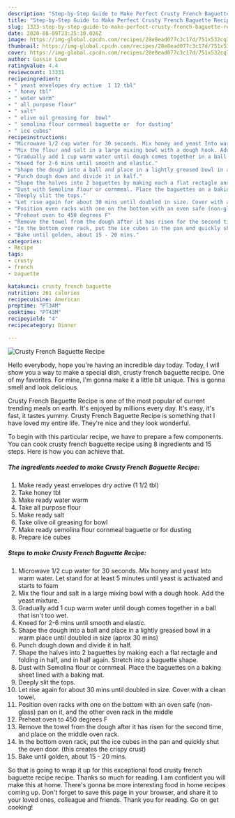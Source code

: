 ```yaml
---
description: "Step-by-Step Guide to Make Perfect Crusty French Baguette Recipe"
title: "Step-by-Step Guide to Make Perfect Crusty French Baguette Recipe"
slug: 1323-step-by-step-guide-to-make-perfect-crusty-french-baguette-recipe
date: 2020-08-09T23:25:10.026Z
image: https://img-global.cpcdn.com/recipes/28e8ead077c3c17d/751x532cq70/crusty-french-baguette-recipe-recipe-main-photo.jpg
thumbnail: https://img-global.cpcdn.com/recipes/28e8ead077c3c17d/751x532cq70/crusty-french-baguette-recipe-recipe-main-photo.jpg
cover: https://img-global.cpcdn.com/recipes/28e8ead077c3c17d/751x532cq70/crusty-french-baguette-recipe-recipe-main-photo.jpg
author: Gussie Lowe
ratingvalue: 4.4
reviewcount: 13331
recipeingredient:
- " yeast envelopes dry active  1 12 tbl"
- " honey tbl"
- " water warm"
- " all purpose flour"
- " salt"
- " olive oil greasing for  bowl"
- " semolina flour cornmeal baguette or  for dusting"
- " ice cubes"
recipeinstructions:
- "Microwave 1/2 cup water for 30 seconds. Mix honey and yeast Into warm water. Let stand for at least 5 minutes until yeast is activated and starts to foam"
- "Mix the flour and salt in a large mixing bowl with a dough hook. Add the yeast mixture."
- "Gradually add 1 cup warm water until dough comes together in a ball that isn&#39;t too wet."
- "Kneed for 2-6 mins until smooth and elastic."
- "Shape the dough into a ball and place in a lightly greased bowl in a warm place until doubled in size (aprox 30 mins)"
- "Punch dough down and divide it in half."
- "Shape the halves into 2 baguettes by making each a flat rectagle and folding in half, and in half again. Stretch into a baguette shape."
- "Dust with Semolina flour or cornmeal. Place the baguettes on a baking sheet lined with a baking mat."
- "Deeply slit the tops."
- "Let rise again for about 30 mins until doubled in size. Cover with a clean towel."
- "Position oven racks with one on the bottom with an oven safe (non-glass) pan on it, and the other oven rack in the middle"
- "Preheat oven to 450 degrees F"
- "Remove the towel from the dough after it has risen for the second time, and place on the middle oven rack."
- "In the bottom oven rack, put the ice cubes in the pan and quickly shut the oven door. (this creates the crispy crust)"
- "Bake until golden, about 15 - 20 mins."
categories:
- Recipe
tags:
- crusty
- french
- baguette

katakunci: crusty french baguette 
nutrition: 261 calories
recipecuisine: American
preptime: "PT34M"
cooktime: "PT43M"
recipeyield: "4"
recipecategory: Dinner

---
```



![Crusty French Baguette Recipe](https://img-global.cpcdn.com/recipes/28e8ead077c3c17d/751x532cq70/crusty-french-baguette-recipe-recipe-main-photo.jpg)

Hello everybody, hope you're having an incredible day today. Today, I will show you a way to make a special dish, crusty french baguette recipe. One of my favorites. For mine, I'm gonna make it a little bit unique. This is gonna smell and look delicious.

Crusty French Baguette Recipe is one of the most popular of current trending meals on earth. It's enjoyed by millions every day. It's easy, it's fast, it tastes yummy. Crusty French Baguette Recipe is something that I have loved my entire life. They're nice and they look wonderful.




To begin with this particular recipe, we have to prepare a few components. You can cook crusty french baguette recipe using 8 ingredients and 15 steps. Here is how you can achieve that.

<!--inarticleads1-->

##### The ingredients needed to make Crusty French Baguette Recipe:

1. Make ready  yeast envelopes dry active  (1 1/2 tbl)
1. Take  honey tbl
1. Make ready  water warm
1. Take  all purpose flour
1. Make ready  salt
1. Take  olive oil greasing for  bowl
1. Make ready  semolina flour cornmeal baguette or  for dusting
1. Prepare  ice cubes




<!--inarticleads2-->

##### Steps to make Crusty French Baguette Recipe:

1. Microwave 1/2 cup water for 30 seconds. Mix honey and yeast Into warm water. Let stand for at least 5 minutes until yeast is activated and starts to foam
1. Mix the flour and salt in a large mixing bowl with a dough hook. Add the yeast mixture.
1. Gradually add 1 cup warm water until dough comes together in a ball that isn&#39;t too wet.
1. Kneed for 2-6 mins until smooth and elastic.
1. Shape the dough into a ball and place in a lightly greased bowl in a warm place until doubled in size (aprox 30 mins)
1. Punch dough down and divide it in half.
1. Shape the halves into 2 baguettes by making each a flat rectagle and folding in half, and in half again. Stretch into a baguette shape.
1. Dust with Semolina flour or cornmeal. Place the baguettes on a baking sheet lined with a baking mat.
1. Deeply slit the tops.
1. Let rise again for about 30 mins until doubled in size. Cover with a clean towel.
1. Position oven racks with one on the bottom with an oven safe (non-glass) pan on it, and the other oven rack in the middle
1. Preheat oven to 450 degrees F
1. Remove the towel from the dough after it has risen for the second time, and place on the middle oven rack.
1. In the bottom oven rack, put the ice cubes in the pan and quickly shut the oven door. (this creates the crispy crust)
1. Bake until golden, about 15 - 20 mins.




So that is going to wrap it up for this exceptional food crusty french baguette recipe recipe. Thanks so much for reading. I am confident you will make this at home. There's gonna be more interesting food in home recipes coming up. Don't forget to save this page in your browser, and share it to your loved ones, colleague and friends. Thank you for reading. Go on get cooking!
